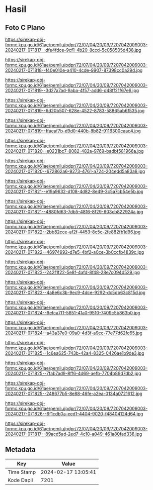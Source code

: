 # Hasil

## Foto C Plano

https://sirekap-obj-formc.kpu.go.id/61ae/pemilu/pdpr/72/07/04/20/09/7207042009003-20240217-071817--dfe4fdce-9cf1-4b20-8ccd-5c058505d438.jpg

https://sirekap-obj-formc.kpu.go.id/61ae/pemilu/pdpr/72/07/04/20/09/7207042009003-20240217-071818--f40e010e-a410-4cde-9907-87398cc0a29d.jpg

https://sirekap-obj-formc.kpu.go.id/61ae/pemilu/pdpr/72/07/04/20/09/7207042009003-20240217-071819--3d27a7ad-9aba-4f57-add6-d48ff21f67e6.jpg

https://sirekap-obj-formc.kpu.go.id/61ae/pemilu/pdpr/72/07/04/20/09/7207042009003-20240217-071819--6d20b507-628e-4522-8783-58865ab6f535.jpg

https://sirekap-obj-formc.kpu.go.id/61ae/pemilu/pdpr/72/07/04/20/09/7207042009003-20240217-071819--ffaeaf7b-d9d0-440b-8b82-9116300caac4.jpg

https://sirekap-obj-formc.kpu.go.id/61ae/pemilu/pdpr/72/07/04/20/09/7207042009003-20240217-071820--e0231bc7-8082-482a-9769-badbf581966a.jpg

https://sirekap-obj-formc.kpu.go.id/61ae/pemilu/pdpr/72/07/04/20/09/7207042009003-20240217-071820--672862a6-9273-4761-a724-204edd5a83a9.jpg

https://sirekap-obj-formc.kpu.go.id/61ae/pemilu/pdpr/72/07/04/20/09/7207042009003-20240217-071821--e19a9632-d108-4d82-8e49-3c5a7cb54e5b.jpg

https://sirekap-obj-formc.kpu.go.id/61ae/pemilu/pdpr/72/07/04/20/09/7207042009003-20240217-071821--4880fd63-7db5-4816-8f29-603cb822924a.jpg

https://sirekap-obj-formc.kpu.go.id/61ae/pemilu/pdpr/72/07/04/20/09/7207042009003-20240217-071822--2bb82cce-af2f-4453-8c5c-2fe882fb1d96.jpg

https://sirekap-obj-formc.kpu.go.id/61ae/pemilu/pdpr/72/07/04/20/09/7207042009003-20240217-071822--46974992-d7e5-4bf2-a0ce-3b0ccfb4839c.jpg

https://sirekap-obj-formc.kpu.go.id/61ae/pemilu/pdpr/72/07/04/20/09/7207042009003-20240217-071823--242f1f22-5e8f-4afd-8f48-28e7c094d529.jpg

https://sirekap-obj-formc.kpu.go.id/61ae/pemilu/pdpr/72/07/04/20/09/7207042009003-20240217-071823--4a8e6c3b-9ec9-4dce-9292-dc5db63c815d.jpg

https://sirekap-obj-formc.kpu.go.id/61ae/pemilu/pdpr/72/07/04/20/09/7207042009003-20240217-071824--9efca7f1-5851-41a0-9510-7409c5b863b0.jpg

https://sirekap-obj-formc.kpu.go.id/61ae/pemilu/pdpr/72/07/04/20/09/7207042009003-20240217-071824--a43a37e0-09a0-4d3f-a9cc-77e77d62fc65.jpg

https://sirekap-obj-formc.kpu.go.id/61ae/pemilu/pdpr/72/07/04/20/09/7207042009003-20240217-071825--1c6ea625-743b-42a4-8325-0426ae1b9de3.jpg

https://sirekap-obj-formc.kpu.go.id/61ae/pemilu/pdpr/72/07/04/20/09/7207042009003-20240217-071825--7fab7ad9-8ff6-4d69-aefb-7704b89d7db2.jpg

https://sirekap-obj-formc.kpu.go.id/61ae/pemilu/pdpr/72/07/04/20/09/7207042009003-20240217-071825--248677b5-8e88-46fe-a2ea-0134a0721612.jpg

https://sirekap-obj-formc.kpu.go.id/61ae/pemilu/pdpr/72/07/04/20/09/7207042009003-20240217-071826--6f1cdb0a-eed1-4404-9020-f48404124d64.jpg

https://sirekap-obj-formc.kpu.go.id/61ae/pemilu/pdpr/72/07/04/20/09/7207042009003-20240217-071817--89acd5ad-2ed7-4c10-a049-461a80fad338.jpg


## Metadata

| Key        | Value               |
| ---------- | ------------------- |
| Time Stamp | 2024-02-17 13:05:41 |
| Kode Dapil | 7201                |



